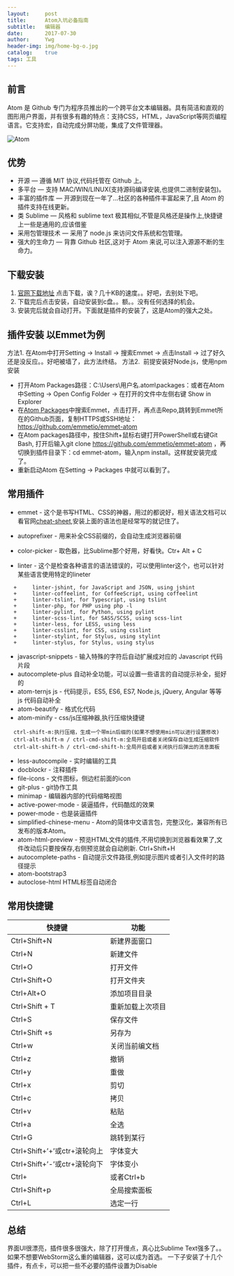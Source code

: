 ```yaml
---
layout:     post
title:      Atom入坑必备指南
subtitle:   编辑器
date:       2017-07-30
author:     Ywg
header-img: img/home-bg-o.jpg
catalog:    true
tags: 工具
---
```


## 前言
Atom 是 Github 专门为程序员推出的一个跨平台文本编辑器。具有简洁和直观的图形用户界面，并有很多有趣的特点：支持CSS，HTML，JavaScript等网页编程语言。它支持宏，自动完成分屏功能，集成了文件管理器。

![Atom](https://box.kancloud.cn/f3a17b39d77138d7b997655dce992820_1361x766.png)

## 优势
- 开源 — 遵循 MIT 协议,代码托管在 Github 上。
- 多平台 — 支持 MAC/WIN/LINUX(支持源码编译安装,也提供二进制安装包)。
- 丰富的插件库 — 开源到现在一年了…社区的各种插件丰富起来了,且 Atom 的插件支持在线更新。
- 类 Sublime — 风格和 sublime text 极其相似,不管是风格还是操作上,快捷键上一些是通用的,应该借鉴
- 采用包管理技术 — 采用了 node.js 来访问文件系统和包管理。
- 强大的生命力 — 背靠 Github 社区,这对于 Atom 来说,可以注入源源不断的生命力。

## 下载安装
1. [官网下载地址](https://atom.io)
点击下载，诶？几十KB的速度。。好吧，去别处下吧。
2. 下载完后点击安装，自动安装到c盘。。额。。没有任何选择的机会。
3. 安装完后就会自动打开。下面就是插件的安装了，这是Atom的强大之处。

## 插件安装 以Emmet为例
方法1. 在Atom中打开Setting -> Install -> 搜索Emmet -> 点击Install -> 过了好久还是没反应。。好吧被墙了，此方法终结。
方法2.  前提安装好Node.js，使用npm安装
- 打开Atom Packages路径：C:\Users\用户名\.atom\packages：或者在Atom中Setting -> Open Config Folder -> 在打开的文件中左侧右键 Show in Explorer
- 在[Atom Packages](https://atom.io/packages)中搜索Emmet，点击打开，再点击Repo,跳转到Emmet所在的Github页面，复制HTTPS或SSH地址：https://github.com/emmetio/emmet-atom
- 在Atom packages路径中，按住Shift+鼠标右键打开PowerShell或右键Git Bash, 打开后输入git clone https://github.com/emmetio/emmet-atom ，再切换到插件目录下：cd emmet-atom，输入npm install。这样就安装完成了。 
- 重新启动Atom 在Setting -> Packages 中就可以看到了。

## 常用插件

- emmet - 这个是书写HTML、CSS的神器，用过的都说好，相关语法文档可以看官网[cheat-sheet](https://docs.emmet.io/cheat-sheet),安装上面的语法也是经常写的就记住了。

- autoprefixer - 用来补全CSS前缀的，会自动生成浏览器前缀
- color-picker - 取色器，比Sublime那个好用，好看快。Ctr+ Alt + C 
- linter - 这个是检查各种语言的语法错误的，可以使用linter这个，也可以针对某些语言使用特定的lineter
``` 
  +     linter-jshint, for JavaScript and JSON, using jshint 
  +     linter-coffeelint, for CoffeeScript, using coffeelint
  +     linter-tslint, for Typescript, using tslint
  +     linter-php, for PHP using php -l
  +     linter-pylint, for Python, using pylint
  +     linter-scss-lint, for SASS/SCSS, using scss-lint
  +     linter-less, for LESS, using less
  +     linter-csslint, for CSS, using csslint
  +     linter-stylint, for Stylus, using stylint
  +     linter-stylus, for Stylus, using stylus
``` 
- javascript-snippets - 输入特殊的字符后自动扩展成对应的 Javascript 代码片段
- autocomplete-plus 自动补全功能，可以设置一些语言的自动提示补全，挺好的
- atom-ternjs js - 代码提示，ES5, ES6, ES7, Node.js, jQuery, Angular 等等 js 代码自动补全
- atom-beautify - 格式化代码
- atom-minify - css/js压缩神器,执行压缩快捷键
```
  ctrl-shift-m:执行压缩，生成一个带min后缀的(如果不想使用min可以进行设置修改)
  ctrl-alt-shift-m / ctrl-cmd-shift-m:全局开启或者关闭保存自动生成压缩软件
  ctrl-alt-shift-h / ctrl-cmd-shift-h:全局开启或者关闭执行后弹出的消息面板
```
- less-autocompile - 实时编辑的工具
- docblockr - 注释插件
- file-icons - 文件图标，侧边栏前面的icon
- git-plus -  git协作工具
- minimap - 编辑器内部的代码缩略视图
- active-power-mode - 装逼插件，代码酷炫的效果
- power-mode - 也是装逼插件
- simplified-chinese-menu - Atom的简体中文语言包，完整汉化，兼容所有已发布的版本Atom。
- atom-html-preview - 预览HTML文件的插件,不用切换到浏览器看效果了,文件改动后只要按保存,右侧预览就会自动刷新. Ctrl+Shift+H
- autocomplete-paths - 自动提示文件路径,例如提示图片或者引入文件时的路径提示
- atom-bootstrap3
- autoclose-html HTML标签自动闭合
## 常用快捷键
快捷键 | 功能
------------ | -------------
Ctrl+Shift+N | 新建界面窗口
Ctrl+N | 新建文件
Ctrl+O | 打开文件
Ctrl+Shift+O | 打开文件夹
Ctrl+Alt+O | 添加项目目录
Ctrl+Shift + T | 重新加载上次项目
Ctrl+S | 保存文件
Ctrl+Shift +s | 另存为
Ctrl+w | 关闭当前编文档
Ctrl+z | 撤销
Ctrl+y | 重做
Ctrl+x | 剪切
Ctrl+c | 拷贝
Ctrl+v | 粘贴
Ctrl+a | 全选
Ctrl+G | 跳转到某行
Ctrl+Shift+’+’或ctr+滚轮向上 | 字体变大
Ctrl+Shift+’-’或ctr+滚轮向下 | 字体变小
Ctrl+|或者Ctrl+b | 展示隐藏目录树
Ctrl+Shift+p | 全局搜索面板
Ctrl+L | 选定一行

## 总结
界面UI很漂亮，插件很多很强大，除了打开慢点，真心比Sublime Text强多了。。如果不想要WebStorm这么重的编辑器，这可以成为首选。
一下子安装了十几个插件，有点卡，可以把一些不必要的插件设置为Disable
